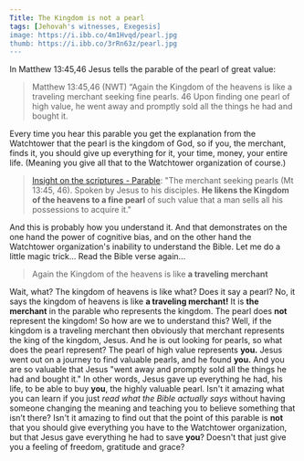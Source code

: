 ```yaml
---
Title: The Kingdom is not a pearl
tags: [Jehovah's witnesses, Exegesis]
image: https://i.ibb.co/4m1Hvqd/pearl.jpg
thumb: https://i.ibb.co/3rRn63z/pearl.jpg
---
```


In Matthew 13:45,46 Jesus tells the parable of the pearl of great value:

> Matthew 13:45,46 (NWT) “Again the Kingdom of the heavens is like a traveling merchant seeking fine pearls. 46 Upon finding one pearl of high value, he went away and promptly sold all the things he had and bought it.

Every time you hear this parable you get the explanation from the Watchtower that the pearl is the kingdom of God, so if you, the merchant, finds it, you should give up everything for it, your time, money, your entire life. (Meaning you give all that to the Watchtower organization of course.)

> [Insight on the scriptures - Parable](https://wol.jw.org/en/wol/d/r1/lp-e/1200002147#h=43): "The merchant seeking pearls (Mt 13:45, 46). Spoken by Jesus to his disciples. **He likens the Kingdom of the heavens to a fine pearl** of such value that a man sells all his possessions to acquire it."

And this is probably how you understand it. And that demonstrates on the one hand the power of cognitive bias, and on the other hand the Watchtower organization's inability to understand the Bible. Let me do a little magic trick... Read the Bible verse again...

> Again the Kingdom of the heavens is like **a traveling merchant**

Wait, what? 
The kingdom of heavens is like what? 
Does it say a pearl? 
No, it says the kingdom of heavens is like **a traveling merchant!** It is **the merchant** in the parable who represents the kingdom. The pearl does **not** represent the kingdom! 
So how are we to understand this? Well, if the kingdom is a traveling merchant then obviously that merchant represents the king of the kingdom, Jesus. And he is out looking for pearls, so what does the pearl represent? The pearl of high value represents **you.** 
Jesus went out on a journey to find valuable pearls, and he found **you.** And you are so valuable that Jesus "went away and promptly sold all the things he had and bought it." In other words, Jesus gave up everything he had, his life, to be able to buy **you**, the highly valuable pearl. 
Isn't it amazing what you can learn if you just _read what the Bible actually says_ without having someone changing the meaning and teaching you to believe something that isn’t there? 
Isn't it amazing to find out that the point of this parable is **not** that you should give everything you have to the Watchtower organization, but that Jesus gave everything he had to save **you**? Doesn't that just give you a feeling of freedom, gratitude and grace?
